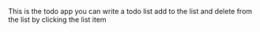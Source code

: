 This is the todo app
you can write a todo list 
add to the list
and delete from the list by clicking the list item 

